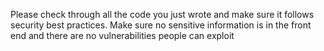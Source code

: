 Please check through all the code you just wrote and make sure it follows
security best practices. Make sure no sensitive information is in the front end
and there are no vulnerabilities people can exploit
